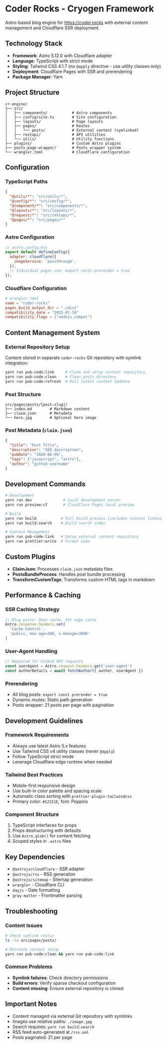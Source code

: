 # Coder Rocks - Cryogen Framework

Astro-based blog engine for https://coder.rocks with external content management and Cloudflare SSR deployment.

## Technology Stack

- **Framework**: Astro 5.12.0 with Cloudflare adapter
- **Language**: TypeScript with strict mode
- **Styling**: Tailwind CSS 4.1.7 (no `@apply` directive - use utility classes only)
- **Deployment**: Cloudflare Pages with SSR and prerendering
- **Package Manager**: Yarn

## Project Structure

```
cr-engine/
├── src/
│   ├── components/           # Astro components
│   ├── config/site.ts        # Site configuration
│   ├── layouts/              # Page layouts
│   ├── pages/                # Routes
│   │   └── posts/            # External content (symlinked)
│   ├── restapi/              # API utilities
│   └── utils/                # Utility functions
├── plugins/                  # Custom Astro plugins
├── posts-page-wrapper/       # Posts wrapper system
└── wrangler.toml             # Cloudflare configuration
```

## Configuration

### TypeScript Paths
```json
{
  "@utils/*": "src/utils/*",
  "@config/*": "src/config/*", 
  "@component/*": "src/components/*",
  "@layouts/*": "src/layouts/*",
  "@request/*": "src/restapi/*",
  "@pages/*": "src/pages/*"
}
```

### Astro Configuration
```javascript
// astro.config.mjs
export default defineConfig({
  adapter: cloudflare({
    imageService: 'passthrough',
  }),
  // Individual pages use: export const prerender = true
});
```

### Cloudflare Configuration
```toml
# wrangler.toml
name = "coder-rocks"
pages_build_output_dir = "./dist"
compatibility_date = "2025-07-19"
compatibility_flags = ["nodejs_compat"]
```

## Content Management System

### External Repository Setup
Content stored in separate `coder-rocks` Git repository with symlink integration:

```bash
yarn run pub-code:link     # Clone and setup content repository
yarn run pub-code:clean    # Clean posts directory
yarn run pub-code:refresh  # Pull latest content updates
```

### Post Structure
```
src/pages/posts/[post-slug]/
├── index.md        # Markdown content
├── claim.json      # Metadata
└── hero.jpg        # Optional hero image
```

### Post Metadata (`claim.json`)
```json
{
  "title": "Post Title",
  "description": "SEO description", 
  "pubDate": "2020-06-06",
  "tags": ["javascript", "astro"],
  "author": "github-username"
}
```

## Development Commands

```bash
# Development
yarn run dev              # Local development server
yarn run preview:cf       # Cloudflare Pages local preview

# Build
yarn run build           # Full build process (includes content linking)
yarn run build:search    # Build search index

# Content Management  
yarn run pub-code:link   # Setup external content repository
yarn run prettier:write  # Format code
```

## Custom Plugins

- **ClaimJson**: Processes `claim.json` metadata files
- **PostsBundleProcess**: Handles post bundle processing
- **TransformCustomTags**: Transforms custom HTML tags in markdown

## Performance & Caching

### SSR Caching Strategy
```typescript
// Blog posts: 5min cache, 1hr edge cache
Astro.response.headers.set(
  'Cache-Control',
  'public, max-age=300, s-maxage=3600'
)
```

### User-Agent Handling
```typescript
// Required for GitHub API requests
const userAgent = Astro.request.headers.get('user-agent')
const authorDetails = await fetchAuthor({ author, userAgent })
```

### Prerendering
- All blog posts: `export const prerender = true`
- Dynamic routes: Static path generation
- Posts wrapper: 21 posts per page with pagination

## Development Guidelines

### Framework Requirements
- Always use latest Astro 5.x features
- Use Tailwind CSS v4 utility classes (never `@apply`)
- Follow TypeScript strict mode
- Leverage Cloudflare edge runtime when needed

### Tailwind Best Practices
- Mobile-first responsive design
- Use built-in color palette and spacing scale  
- Automatic class sorting with `prettier-plugin-tailwindcss`
- Primary color: `#12151E`, font: Poppins

### Component Structure
1. TypeScript interfaces for props
2. Props destructuring with defaults
3. Use `Astro.glob()` for content fetching
4. Scoped styles in `.astro` files

## Key Dependencies

- `@astrojs/cloudflare` - SSR adapter
- `@astrojs/rss` - RSS generation
- `@astrojs/sitemap` - Sitemap generation
- `wrangler` - Cloudflare CLI
- `dayjs` - Date formatting
- `gray-matter` - Frontmatter parsing

## Troubleshooting

### Content Issues
```bash
# Check symlink status
ls -la src/pages/posts/

# Recreate content setup
yarn run pub-code:clean && yarn run pub-code:link
```

### Common Problems
- **Symlink failures**: Check directory permissions
- **Build errors**: Verify sparse checkout configuration
- **Content missing**: Ensure external repository is cloned

## Important Notes

- Content managed via external Git repository with symlinks
- Images use relative paths: `./image.jpg`
- Search requires: `yarn run build:search`
- RSS feed auto-generated at `/rss.xml`
- Posts paginated: 21 per page